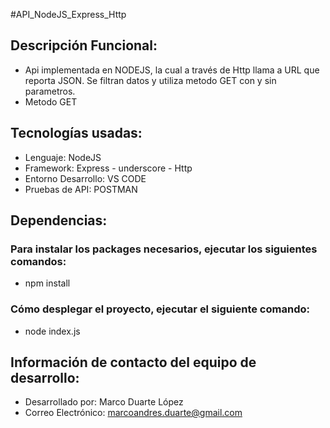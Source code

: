 #API_NodeJS_Express_Http

## **Descripción Funcional:**
- Api implementada en NODEJS, la cual a través de Http llama a URL que reporta JSON. Se filtran datos y utiliza metodo GET con y sin parametros.
- Metodo GET

## **Tecnologías usadas:**
- Lenguaje: NodeJS
- Framework: Express - underscore - Http
- Entorno Desarrollo: VS CODE
- Pruebas de API: POSTMAN

## **Dependencias:**
### Para instalar los packages necesarios, ejecutar los siguientes comandos:

- npm install

### Cómo desplegar el proyecto, ejecutar el siguiente comando:

- node index.js

## **Información de contacto del equipo de desarrollo:**
- Desarrollado por: Marco Duarte López
- Correo Electrónico: marcoandres.duarte@gmail.com